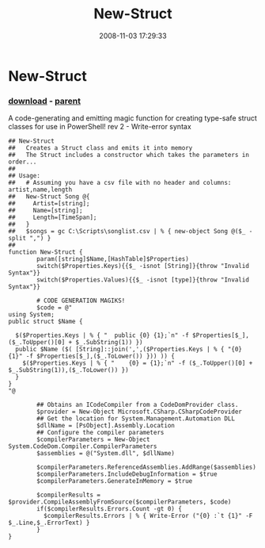 ﻿---
pid:            654
poster:         Laurent Dardenne
title:          New-Struct
date:           2008-11-03 17:29:33
format:         posh
parent:         653
parent:         653

---

# New-Struct

### [download](654.ps1) - [parent](653.md)

A code-generating and emitting magic function for creating type-safe struct classes for use in PowerShell!
rev 2 - Write-error syntax

```posh
## New-Struct
##   Creates a Struct class and emits it into memory
##   The Struct includes a constructor which takes the parameters in order...
## 
## Usage:
##   # Assuming you have a csv file with no header and columns: artist,name,length
##   New-Struct Song @{
##     Artist=[string];
##     Name=[string];
##     Length=[TimeSpan];
##   }
##   $songs = gc C:\Scripts\songlist.csv | % { new-object Song @($_ -split ",") }
##
function New-Struct {
        param([string]$Name,[HashTable]$Properties)
        switch($Properties.Keys){{$_ -isnot [String]}{throw "Invalid Syntax"}}
        switch($Properties.Values){{$_ -isnot [type]}{throw "Invalid Syntax"}}
 
        # CODE GENERATION MAGIKS!
        $code = @"
using System;
public struct $Name {

  $($Properties.Keys | % { "  public {0} {1};`n" -f $Properties[$_],($_.ToUpper()[0] + $_.SubString(1)) })
  public $Name ($( [String]::join(',',($Properties.Keys | % { "{0} {1}" -f $Properties[$_],($_.ToLower()) })) )) {
    $($Properties.Keys | % { "    {0} = {1};`n" -f ($_.ToUpper()[0] + $_.SubString(1)),($_.ToLower()) })
  }
}
"@
 
        ## Obtains an ICodeCompiler from a CodeDomProvider class.
        $provider = New-Object Microsoft.CSharp.CSharpCodeProvider
        ## Get the location for System.Management.Automation DLL
        $dllName = [PsObject].Assembly.Location
        ## Configure the compiler parameters
        $compilerParameters = New-Object System.CodeDom.Compiler.CompilerParameters
        $assemblies = @("System.dll", $dllName)
 
        $compilerParameters.ReferencedAssemblies.AddRange($assemblies)
        $compilerParameters.IncludeDebugInformation = $true
        $compilerParameters.GenerateInMemory = $true
 
        $compilerResults = $provider.CompileAssemblyFromSource($compilerParameters, $code)
        if($compilerResults.Errors.Count -gt 0) {
          $compilerResults.Errors | % { Write-Error ("{0} :`t {1}" -F  $_.Line,$_.ErrorText) }
        }
}
```
